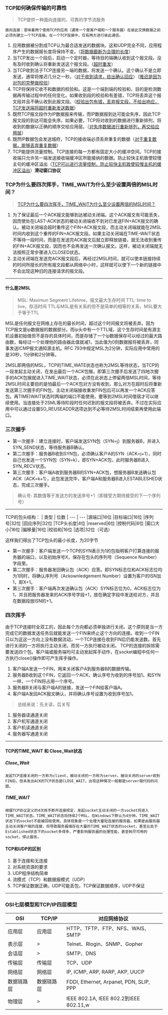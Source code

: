 ### TCP如何确保传输的可靠性
>TCP提供一种面向连接的、可靠的字节流服务

    面向连接：意味着两个使用TCP的应用（通常一个是客户端和一个服务器）在彼此交换数据之前必须先建立一个TCP连接。在一个TCP连接中，仅有两方进行彼此通信。
    
1. 应用数据被分割成TCP认为最合适发送的数据块。这和UDP完全不同，应用程序产生的数据报长度将保持不变。（<u>将数据截断为合理的长度</u>）
2. 当TCP发出一个段后，启动一个定时器，等待目的端确认收到这个报文段。没有及时收到确认将重新发送这个报文段。（<u>超时重发</u>）
3. 当TCP收到法子TCP连接另一端的数据，将发送一个确认。这个确认不是立即发送，通常将推迟几分之一秒。（<u>对于收到请求，给出确认回应</u>）（<u>推迟是因为对包的完整做校验</u>）
4. TCP将保持它收不和数据的校验和。这是一个端到端的校验和，目的是检测数据再传输过程中的任何变化。如果收到段的校验和有差错，TCP将丢弃这个报文段并且不确认收到此报文段。（<u>校验出包有错，丢弃报文段，不给出响应，TCP发送端将超时重新发送数据</u>）
5. 既然TCP报文段作为IP数据报来传输，而IP数据报到达可能会失序，因此TCP报文段的到达可能会失序。如果必要，TCP将对收到的数据进行重新排列，将收到的数据以正确的顺序交给应用层。（<u>对失序数据进行重新排列，再交给应用层</u>）
6. 既然IP数据包会发送城府，TCP的接收端必须丢弃重复的数据（<u>对于重复数据，能够丢弃重复数据</u>）
7. TCP能提供流量控制。TCP连接的每一方都有固定大小的缓冲空间。TCP的接收端只允许另一端发送接收端缓冲区所能接纳的数据。防止较快主机致使较慢主句的缓冲区溢出（<u>TCP可以进行流量控制，防止较快主机致使较慢主机的缓冲区溢出</u>）**滑动窗口协议**

### TCP为什么要四次挥手，TIME_WAIT为什么至少设置两倍的MSL时间？

>[TCP为什么要四次挥手，TIME_WAIT为什么至少设置两倍的MSL时间？](https://www.cnblogs.com/huenchao/p/6266352.html)

1. 为了保证最后一个ACK报文能够到达被动关闭端。这个ACK报文有可能丢失，因而使处在LAST-ACK状态的被动关闭端收不到对已发送FIN+ACK报文的确认。被动关闭端会超时重传这个FIN+ACK报文段，而主动关闭端就能在2MSL时间内收到这个重传的FIN+ACK报文段。如果主动关闭端在TIME-WAIT状态不等待一段时间，而是在发送完ACK报文后就立即释放链接，就无法收到重传的FIN+ACK报文段，因而也不会再发送一次确认报文。这样，被动关闭端就无法按照正常步骤进入CLOSED状态。
2. 主动关闭端在发送完ACK报文段后，再经过2MSL时间，就可以使本链接持续的时间所擅长的所有报文段都从网络中小时，这样就可以使下一个新的链接中不会出现这种旧的连接请求的报文段。

* * *
#### 什么是2MSL
>MSL: Maximun Segment Lifetime，报文最大生存时间
>TTL: time to live，存活时间
>TTL与MSL是有关系的但不是简单的相等的关系，MSL要大于等于TTL

MSL是任何报文在网络上存在的最长时间，超过这个时间报文将被丢弃。因为TCP报文是ip数据报的数据部分。而ip头中有一个TTL域，这个生存时间是有源主机设置初始值但不是存的具体时间，而是存储了一个ip数据保存可以经过的最大路由数，每经过一个处理他的路由器此值就减1，当此值为0则数据报将被丢弃，同事发送ICMP报文通知源主机。RFC 793中规定MSL为2分钟，实际应用中常用的是30秒，1分钟和2分钟等。

2MSL即两倍的MSL，TCP的TIME_WATE状态也称为2MSL等待状态，当TCP的一段发起主动关闭，在发出最后一个ACK包猴，即第三次握手后发送了四地次握手的ACK包猴就进入TIME_WAIT状态，必须在此状态上停留两倍MSL时间，等待2MSL时间主要目的是怕最后一个ACK包对方没有收到，那么对方在超时后将重新发送第三次握手的FIN包，主动关闭端接收重发FIN包后可以再发一个ACK应答包。再TIME)WAIT状态时两端的端口不能使用，要等到2MSL时间借宿才可以继续使用。当连接处于2SML等待阶段时任何迟到的报文段将被丢弃。不过在实际应用中可以通过设置SO_REUSEADDR选项达到不必等待2MSL时间结束再使用此端口。

### 三次握手

* 第一次握手：建立连接时，客户端发送SYN包（SYN=j）到服务器B，并进入SYN_SEND状态，等待服务器B确认。
* 第二次握手：服务器B收到SYN包，必须确认客户A的SYN（ACK=j+1），同时自己也发送一个SYN包（SYN=k），即SYN+ACK包，此时服务器B进入SYN_RECV状态。
* 第三次握手：客户端A收到服务器B的SYN+ACK包，想服务器B发送确认包ACK（ACK=k+1），此包发送完毕，客户端A和服务器B进入ESTABLESHED状态，完成三次握手。
>确认号: 其数值等于发送方的发送序号+1（即接受方期待接受的下一个序列号）

* * *
TCP的包头结构：
| 类型 | 位数 
| --- | --- 
|源端口|16位
|目标端口|16位
|序列号|32位
|回应序列|32位
|TCP头长度|4位
|reserved|6位
|控制代码|6位
|窗口大小|16位
|偏移量|16位
|校验和|16位
|选项|32位（可选）

这样我们得出了TCP包头的最小长度，为20字节

* 第一次握手：客户端发送一个TCP的SYN表示为1的包指明客户打算连接的服务器的端口，以及初始序号X，保存在包头的序列号（Sequence Number）字段里。
* 第二次握手：服务器发回确认包（ACK）应答。即SYN标志位和ACK标志位均为1同时，将确认序列号（Ackownledgement Number）设置为客户的ISN加1，即X+1。
* 第三次握手：客户端再次发送确认包（ACK）SYN标志位为0，ACK标志位为1，并且把服务器发来的ACK序号字段+1，放在确定字段中发送给对方，并且在数据段放ISN的+1。

### 四次挥手
由于TCP连接时全双工的，因此每个方向都必须单独进行关闭。这个原则是当一方完成它的数据发送任务后就能发送一个FIN来终止这个方向的连接。收到一个FIN只以为这这一方向上没有数据流动，一个TCP连接在收到FIN后仍能发送数。首先进行关闭的一方将执行主动关闭，而另一方执行被动关闭。
TCP的连接的拆除需要发送四个包。客户端或服务端均可主动发起挥手动作，在socket编程中任何一方执行close()操作即可产生挥手操作。

1. 客户端A发送一个FIN，用来关闭客户A到服务器B的数据传输。
2. 服务器B收到这个FIN，它返回一个ACK，确认序号为收到的序号加1。和SYN一样，一个FIN将占用一个序号。
3. 服务器B关闭与客户端A的链接，发送一个FIN给客户端A。
4. 客户端A发回ACK报文确认，并将确认序号设置为收到序号加1。
>总结来说：先关读，后关写

1. 服务器读通道关闭
2. 客户机写通道关闭
3. 客户机读通道关闭
4. 服务器写通道关闭

* * *
#### TCP的TIME_WAIT 和 Close_Wait状态

##### Close_Wait
    发起TCP连接关闭的一方称为client，被动关闭的一方称为server。被动关闭的server收到FIN后，但未发出ACK的TCP状态是CLOSE_WAIT。出现这种情况一般都是server端代码的问题。
##### TIME_WAIT
    根据TCP协议定义的4次挥手断开连接规定，发起socket主动关闭的一方socket将进入TIME_WAIT状态。TIME_WAIT状态将持续2个MSL，在Windows下默认为4分钟。TIME_WAIT状态下的socket不能被回收使用。具体现象是一个处理大量短连接的服务器，如果是由服务器主动关闭客户端的连接，将导致服务器端存在大量的TIME_WAIT状态的socket，甚至比处于Established状态下的socket多得多，严重影响服务器的处理性能，甚至耗尽可用的socket，停止服务。

#### TCP和UDP的区别

1. 基于连接和无连接
2. 对系统资源的要求
3. UDP程序结构简单
4. 流模式（TCP）和数据报模式（UDP）
5. TCP保证数据正确，UDP可能丢包，TCP保证数据顺序，UDP不保证


* * *
### OSI七层模型和TCP/IP四层模型
|OSI|TCP/IP|对应网络协议
|---|---|---
|应用层|应用层|HTTP、TFTP、FTP、NFS、WAIS、SMTP
|表示层|>|Telnet、Rlogin、SNMP、Gopher
|会话层|>|SMTP、DNS
|传输层|传输层|TCP、UDP
|网络层|网络层|IP, ICMP, ARP, RARP, AKP, UUCP
|数据链路层|数据链路层|FDDI, Ethernet, Arpanet, PDN, SLIP, PPP
|物理层|>|IEEE 802.1A, IEEE 802.2到IEEE 802.11,w        		
